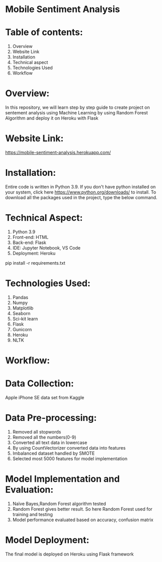 # Mobile Sentiment Analysis

# Table of contents:
   1.  Overview
   2.  Website Link
   3.  Installation
   4.  Technical aspect
   5.  Technologies Used
   6.  Workflow
# Overview:
In this repository, we will learn step by step guide to create project on sentement analysis  using Machine Learning by using Random Forest Algorithm and deploy it on Heroku with Flask
# Website Link:
https://mobile-sentiment-analysis.herokuapp.com/
# Installation:
Entire code is written in Python 3.9. If you don't have python installed on your system, click here https://www.python.org/downloads/ to install. To download all the packages used in the project, type the below command.

# Technical Aspect:
   1.  Python 3.9
   2.  Front-end: HTML
   3.  Back-end: Flask
   4.  IDE: Jupyter Notebook, VS Code
   5.  Deployment: Heroku

pip install -r requirements.txt
# Technologies Used:
   1.  Pandas
   2.  Numpy
   3.  Matplotlib
   4.  Seaborn
   5.  Sci-kit learn
   6.  Flask
   7.  Gunicorn
   8.  Heroku
   9.  NLTK


# Workflow:
   # Data Collection:
   Apple iPhone SE data set from Kaggle
 
 # Data Pre-processing:
   1.  Removed all stopwords
   2.  Removed all the numbers(0-9)
   3.  Converted all text data in lowercase
   4.  By using CountVectorizer converted data into features
   5.  Imbalanced dataset handled by SMOTE
   6.  Selected most 5000 features for model implementation
 
 # Model Implementation and Evaluation:
   1.  Naïve Bayes,Random Forest algorithm tested
   2.  Random Forest gives better result. So here Random Forest used for training and testing
   3.  Model performance evaluated based on accuracy, confusion matrix
   
 # Model Deployment:
 The final model is deployed on Heroku using Flask framework
